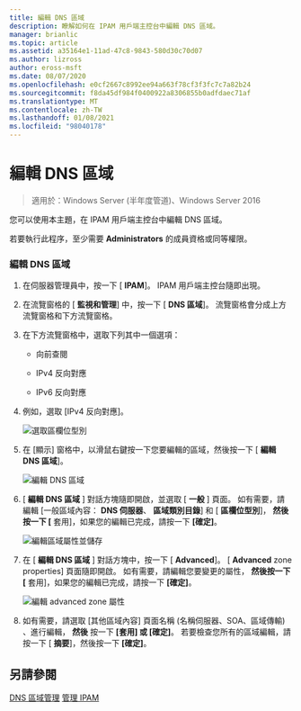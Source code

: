 ```yaml
---
title: 編輯 DNS 區域
description: 瞭解如何在 IPAM 用戶端主控台中編輯 DNS 區域。
manager: brianlic
ms.topic: article
ms.assetid: a35164e1-11ad-47c8-9843-580d30c70d07
ms.author: lizross
author: eross-msft
ms.date: 08/07/2020
ms.openlocfilehash: e0cf2667c8992ee94a663f78cf3f3fc7c7a82b24
ms.sourcegitcommit: f8da45df984f0400922a8306855b0adfdaec71af
ms.translationtype: MT
ms.contentlocale: zh-TW
ms.lasthandoff: 01/08/2021
ms.locfileid: "98040178"
---
```

# <a name="edit-a-dns-zone"></a>編輯 DNS 區域

>適用於：Windows Server (半年度管道)、Windows Server 2016

您可以使用本主題，在 IPAM 用戶端主控台中編輯 DNS 區域。

若要執行此程序，至少需要 **Administrators** 的成員資格或同等權限。

### <a name="to-edit-a-dns-zone"></a>編輯 DNS 區域

1.  在伺服器管理員中，按一下 [ **IPAM**]。 IPAM 用戶端主控台隨即出現。

2.  在流覽窗格的 [ **監視和管理**] 中，按一下 [ **DNS 區域**]。 流覽窗格會分成上方流覽窗格和下方流覽窗格。

3.  在下方流覽窗格中，選取下列其中一個選項：

    -   向前查閱

    -   IPv4 反向對應

    -   IPv6 反向對應

4.  例如，選取 [IPv4 反向對應]。

    ![選取區欄位型別](../../media/Edit-a-DNS-Zone/ipam_EditZone_01.jpg)

5.  在 [顯示] 窗格中，以滑鼠右鍵按一下您要編輯的區域，然後按一下 [ **編輯 DNS 區域**]。

    ![編輯 DNS 區域](../../media/Edit-a-DNS-Zone/ipam_EditZone_02.jpg)

6.  [ **編輯 DNS 區域** ] 對話方塊隨即開啟，並選取 [ **一般** ] 頁面。 如有需要，請編輯 [一般區域內容： **DNS 伺服器**、 **區域類別目錄**] 和 [ **區欄位型別**]， **然後按一下 [** 套用]，如果您的編輯已完成，請按一下 **[確定]**。

    ![編輯區域屬性並儲存](../../media/Edit-a-DNS-Zone/ipam_EditZone_03a.jpg)

7.  在 [ **編輯 DNS 區域** ] 對話方塊中，按一下 [ **Advanced**]。 [ **Advanced** zone properties] 頁面隨即開啟。 如有需要，請編輯您要變更的屬性， **然後按一下 [** 套用]，如果您的編輯已完成，請按一下 **[確定]**。

    ![編輯 advanced zone 屬性](../../media/Edit-a-DNS-Zone/ipam_EditZone_04a.jpg)

8.  如有需要，請選取 [其他區域內容] 頁面名稱 (名稱伺服器、SOA、區域傳輸) 、進行編輯， **然後** 按一下 **[套用] 或 [確定]**。 若要檢查您所有的區域編輯，請按一下 [ **摘要**]，然後按一下 **[確定]**。

## <a name="see-also"></a>另請參閱
[DNS 區域管理](DNS-Zone-Management.md) 
[管理 IPAM](Manage-IPAM.md)



